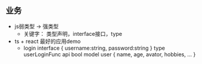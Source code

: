 ## 业务
- js弱类型 -> 强类型
    - 关键字： 类型声明，interface接口，type
- ts + react 最好的应用demo
    - login
    interface { username:string, password:string }
    type userLoginFunc api bool
    model user { name, age, avator, hobbies, ... }